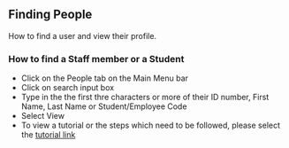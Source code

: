 ## **Finding People**

How to find a user and view their profile. 

### **How to find a Staff member or a Student**
-	Click on the People tab on the Main Menu bar
-	Click on search input box
-	Type in the the first thre characters or more of their ID number, First Name, Last Name or Student/Employee Code
- Select View
- To view a tutorial or the steps which need to be followed, please select the [tutorial link](https://www.iorad.com/player/116327/Searching-for-users-in-Student-Manager)
